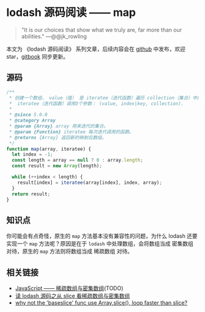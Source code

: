 # lodash 源码阅读 —— map

> "It is our choices that show what we truly are, far more than our abilities." —@@jk_rowling

本文为 《lodash 源码阅读》 系列文章，后续内容会在 [github](https://github.com/gu-xionghong/lodash-analysis) 中发布，欢迎 star，[gitbook](https://gu-xionghong.gitbook.io/lodash-analysis/) 同步更新。

## 源码

```js
/**
 * 创建一个数组， value（值） 是 iteratee（迭代函数）遍历 collection（集合）中的每个元素后返回的结果。
 *  iteratee（迭代函数）调用3个参数： (value, index|key, collection).
 *
 * @since 5.0.0
 * @category Array
 * @param {Array} array 用来迭代的集合。
 * @param {Function} iteratee 每次迭代调用的函数。
 * @returns {Array} 返回新的映射后数组。
 */
function map(array, iteratee) {
  let index = -1;
  const length = array == null ? 0 : array.length;
  const result = new Array(length);

  while (++index < length) {
    result[index] = iteratee(array[index], index, array);
  }
  return result;
}
```

## 知识点

你可能会有点奇怪，原生的 `map` 方法基本没有兼容性的问题，为什么 lodash 还要实现一个 `map` 方法呢？原因是在于 `lodash` 中处理数组，会将数组当成 密集数组 对待，原生的 `map` 方法则将数组当成 稀疏数组 对待。

## 相关链接

- [JavaScript —— 稀疏数组与密集数组](#/Tips/denseAndSparseArrays.md)(TODO)
- [读 lodash 源码之从 slice 看稀疏数组与密集数组](https://segmentfault.com/a/1190000012074005)
- [ why not the 'baseslice' func use Array.slice(), loop faster than slice?](https://github.com/lodash/lodash/issues/2850)
